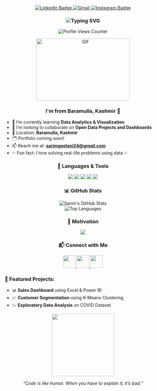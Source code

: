 <!-- Sarim's GitHub Profile README -->

<!-- Center Align Social Badges -->
<div id="badges" align="center">
    <a href="https://www.linkedin.com/in/sarimhameed" target="_blank">
        <img src="https://img.shields.io/badge/LinkedIn-blue?style=for-the-badge&logo=linkedin&logoColor=white" alt="LinkedIn Badge"/>
    </a>
    <a href="mailto:sarimgeelani24@gmail.com" target="_blank">
        <img src="https://img.shields.io/badge/Gmail-sarimgeelani24@gmail.com-red?style=for-the-badge&logo=gmail&logoColor=white" alt="Gmail"/>
    </a>
    <a href="https://www.instagram.com/sarim______geelani?igsh=dXcxZWZsYjlkMHow" target="_blank">
        <img src="https://img.shields.io/badge/Instagram-Follow--me-E4405F?style=for-the-badge&logo=instagram&logoColor=white" alt="Instagram Badge"/>
    </a>
</div>

<!-- Typing Animation Heading -->
<h3 align="center">
  <img src="https://readme-typing-svg.herokuapp.com?font=Fira+Code&duration=3000&pause=1000&center=true&vCenter=true&multiline=true&width=435&lines=Hi+%F0%9F%91%8B%2C+I'm+Sarim+Hameed;+" alt="Typing SVG" />
</h3>

<!-- Profile Views Counter -->
<p align="center">
    <img src="https://komarev.com/ghpvc/?username=sarimhameed-code&label=Profile%20views&color=0e75b6&style=flat" alt="Profile Views Counter" />
</p>

<div align="center">
    <img src="https://media.giphy.com/media/RbDKaczqWovIugyJmW/giphy.gif" width="300" height="200" alt="GIF"/>
</div>

<h3 align="center">I'm from Baramulla, Kashmir 🌄</h3>

- 🌟 I’m currently learning **Data Analytics & Visualization**
- 🤝 I’m looking to collaborate on **Open Data Projects and Dashboards**
- 📍 Location: **Baramulla, Kashmir**
- 🗂️ Portfolio coming soon!
- 📫 Reach me at: **sarimgeelani24@gmail.com**
- ✨ Fun fact: I love solving real-life problems using data ✨

<!-- Tech Stack Badges -->
<h3 align="center">🚀 Languages & Tools</h3>
<p align="center">
  <img src="https://img.shields.io/badge/Python-3776AB?style=for-the-badge&logo=python&logoColor=white"/>
  <img src="https://img.shields.io/badge/Excel-217346?style=for-the-badge&logo=microsoft-excel&logoColor=white"/>
  <img src="https://img.shields.io/badge/MySQL-005C84?style=for-the-badge&logo=mysql&logoColor=white"/>
  <img src="https://img.shields.io/badge/Pandas-150458?style=for-the-badge&logo=pandas&logoColor=white"/>
  <img src="https://img.shields.io/badge/Seaborn-34A4EB?style=for-the-badge&logoColor=white"/>
</p>

<!-- GitHub Stats -->
<h3 align="center">📊 GitHub Stats</h3>
<p align="center">
  <img src="https://github-readme-stats.vercel.app/api?username=sarimhameed-code&show_icons=true&theme=radical" alt="Sarim's GitHub Stats"/>
  <br>
  <img src="https://github-readme-stats.vercel.app/api/top-langs/?username=sarimhameed-code&layout=compact&theme=radical" alt="Top Languages"/>
  <br>

</p>

<!-- Quote Card -->
<h3 align="center">🧠 Motivation</h3>
<p align="center">
  <img src="https://quotes-github-readme.vercel.app/api?type=horizontal&theme=radical" />
</p>

<!-- Connect Icons -->
<h3 align="center">📬 Connect with Me</h3>
<p align="center">
  <a href="https://www.linkedin.com/in/sarimhameed" target="_blank">
    <img src="https://img.icons8.com/color/48/000000/linkedin.png" width="40" />
  </a>
  <a href="mailto:sarimgeelani24@gmail.com" target="_blank">
    <img src="https://img.icons8.com/color/48/000000/gmail--v1.png" width="40" />
  </a>
  <a href="https://www.instagram.com/sarim______geelani" target="_blank">
    <img src="https://img.icons8.com/color/48/000000/instagram-new.png" width="40" />
  </a>
</p>

<!-- Projects Showcase -->
<h3 align="left">📂 Featured Projects:</h3>
<ul>
  <li>📊 <strong>Sales Dashboard</strong> using Excel & Power BI</li>
  <li>📈 <strong>Customer Segmentation</strong> using K-Means Clustering</li>
  <li>📉 <strong>Exploratory Data Analysis</strong> on COVID Dataset</li>
</ul>

<!-- Footer -->
<div align="center">
  <img src="https://media.giphy.com/media/qgQUggAC3Pfv687qPC/giphy.gif" width="200"/>
  <p><em>“Code is like humor. When you have to explain it, it’s bad.”</em></p>
</div>

